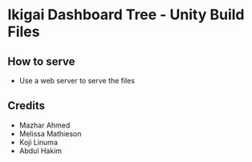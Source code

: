 # Ikigai Dashboard Tree - Unity Build Files

## How to serve

- Use a web server to serve the files

## Credits

- Mazhar Ahmed
- Melissa Mathieson
- Koji Linuma
- Abdul Hakim
